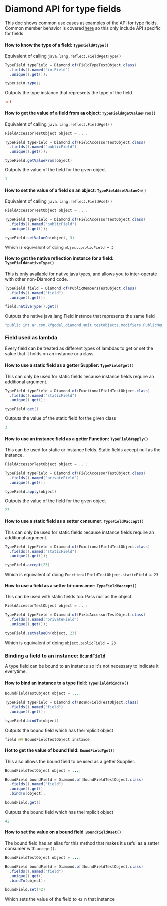 # Diamond API for type fields
This doc shows common use cases as examples of the API for type fields.  
Common member behavior is covered [here](members_api_guide.md) so this only
include API specific for fields

#### How to know the type of a field: `TypeField#type()`
Equivalent of calling `java.lang.reflect.Field#getType()`
```java
TypeField typeField = Diamond.of(FieldTypeTestObject.class)
  .fields().named("intField")
  .unique().get());

typeField.type()
```
Outputs the type instance that represents the type of the field 
```java
int
```

#### How to get the value of a field from an object: `TypeField#getValueFrom()`
Equivalent of calling `java.lang.reflect.Field#get()`
```java
FieldAccessorTestObject object = ...;

TypeField typeField = Diamond.of(FieldAccessorTestObject.class)
  .fields().named("publicField")
  .unique().get());

typeField.getValueFrom(object)
```
Outputs the value of the field for the given object
```java
1
```

#### How to set the value of a field on an object: `TypeField#setValueOn()`
Equivalent of calling `java.lang.reflect.Field#set()`
```java
FieldAccessorTestObject object = ...;

TypeField typeField = Diamond.of(FieldAccessorTestObject.class)
  .fields().named("publicField")
  .unique().get());

typeField.setValueOn(object, 3)
```
Which is equivalent of doing `object.publicField = 3`

#### How to get the native reflection instance for a field: `TypeField#nativeType()`
This is only available for native java types, and allows you to inter-operate
with other non-Diamond code.

```java
TypeField field = Diamond.of(PublicMembersTestObject.class)
  .fields().named("field")
  .unique().get();

field.nativeType().get()
```
Outputs the native java.lang.Field instance that represents the same field
```java
"public int ar.com.kfgodel.diamond.unit.testobjects.modifiers.PublicMembersTestObject.field"
```
  

### Field used as lambda
Every field can be treated as different types of lambdas to get or set the
value that it holds on an instance or a class. 

#### How to use a static field as a getter Supplier: `TypeField#get()`
This can only be used for static fields because instance fields require
an additional argument. 

```java
TypeField typeField = Diamond.of(FunctionalFieldTestObject.class)
  .fields().named("staticField")
  .unique().get();

typeField.get()
```
Outputs the value of the static field for the given class
```java
3
```

#### How to use an instance field as a getter Function: `TypeField#apply()`
This can be used for static or instance fields. Static fields accept null as the 
instance.

```java
FieldAccessorTestObject object = ...;

TypeField typeField = Diamond.of(FieldAccessorTestObject.class)
  .fields().named("privateField")
  .unique().get();

typeField.apply(object)
```
Outputs the value of the field for the given object
```java
23
```

#### How to use a static field as a setter consumer: `TypeField#accept()`
This can only be used for static fields because instance fields require
an additional argument.
 
```java
TypeField typeField = Diamond.of(FunctionalFieldTestObject.class)
  .fields().named("staticField")
  .unique().get());

typeField.accept(23)
```
Which is equivalent of doing `FunctionalFieldTestObject.staticField = 23` 
 
#### How to use a field as a setter bi-consumer: `TypeField#accept()`
This can be used with static fields too. Pass null as the object.

```java
FieldAccessorTestObject object = ...;

TypeField typeField = Diamond.of(FieldAccessorTestObject.class)
  .fields().named("privateField")
  .unique().get());

typeField.setValueOn(object, 23)
```
Which is equivalent of doing `object.publicField = 23`


### Binding a field to an instance: `BoundField`
A type field can be bound to an instance so it's not necessary to indicate it
everytime.

#### How to bind an instance to a type field: `TypeField#bindTo()`
```java
BoundFieldTestObject object = ...;

TypeField typeField = Diamond.of(BoundFieldTestObject.class)
  .fields().named("field")
  .unique().get();

typeField.bindTo(object)
```
Outputs the bound field which has the implicit object
```java
field @@ BoundFieldTestObject instance
```

#### Hot to get the value of bound field: `BoundField#get()`
This also allows the bound field to be used as a getter Supplier.

```java
BoundFieldTestObject object = ...;

BoundField boundField = Diamond.of(BoundFieldTestObject.class)
  .fields().named("field")
  .unique().get()
  .bindTo(object);

boundField.get()
```
Outputs the bound field which has the implicit object
```java
42
```  

#### How to set the value on a bound field: `BoundField#set()`
The bound field has an alias for this method that makes it
useful as a setter consumer with `accept()`.
   
```java
BoundFieldTestObject object = ...;

BoundField boundField = Diamond.of(BoundFieldTestObject.class)
  .fields().named("field")
  .unique().get()
  .bindTo(object);

boundField.set(42)
```   
Which sets the value of the field to `42` in that instance


